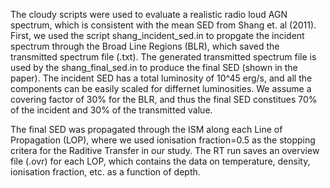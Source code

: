 The cloudy scripts were used to evaluate a realistic radio loud AGN spectrum, which is consistent with the mean SED from Shang et. al (2011).
First, we used the script shang_incident_sed.in to propgate the incident spectrum through the Broad Line Regions (BLR), which saved the transmitted spectrum file (.txt). The generated transmitted spectrum file is used by the shang_final_sed.in to produce the final SED (shown in the paper).
The incident SED has a total luminosity of 10^45 erg/s, and all the components can be easily scaled for differnet luminosities. 
We assume a covering factor of 30% for the BLR, and thus the final SED constitues 70% of the incident and 30% of the transmitted value.

The final SED was propagated through the ISM along each Line of Propagation (LOP), where we used ionisation fraction=0.5 as the stopping critera for the Raditive Transfer in our study. The RT run saves an overview file (.ovr) for each LOP, which contains the data on temperature, density, ionisation fraction, etc. as a function of depth.
